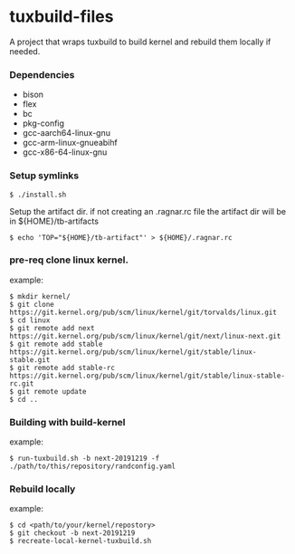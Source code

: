 # tuxbuild-files
A project that wraps tuxbuild to build kernel and rebuild them locally if needed.

### Dependencies
 - bison
 - flex
 - bc
 - pkg-config
 - gcc-aarch64-linux-gnu
 - gcc-arm-linux-gnueabihf
 - gcc-x86-64-linux-gnu

### Setup symlinks
```
$ ./install.sh
```

Setup the artifact dir. if not creating an .ragnar.rc file
the artifact dir will be in ${HOME}/tb-artifacts
```
$ echo 'TOP="${HOME}/tb-artifact"' > ${HOME}/.ragnar.rc
```


### pre-req clone linux kernel.
example:
```
$ mkdir kernel/
$ git clone https://git.kernel.org/pub/scm/linux/kernel/git/torvalds/linux.git
$ cd linux
$ git remote add next https://git.kernel.org/pub/scm/linux/kernel/git/next/linux-next.git
$ git remote add stable https://git.kernel.org/pub/scm/linux/kernel/git/stable/linux-stable.git
$ git remote add stable-rc https://git.kernel.org/pub/scm/linux/kernel/git/stable/linux-stable-rc.git
$ git remote update
$ cd ..
```

### Building with build-kernel
example:

```
$ run-tuxbuild.sh -b next-20191219 -f ./path/to/this/repository/randconfig.yaml
```

### Rebuild locally
example:

```
$ cd <path/to/your/kernel/repostory>
$ git checkout -b next-20191219
$ recreate-local-kernel-tuxbuild.sh
```
